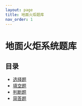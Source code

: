 ```yaml
---
layout: page
title: 地面火炬题库
nav_order: 1
---
```


# 地面火炬系统题库

## 目录
- [选择题](#multiple-choice)
- [填空题](#fill-in-blank)
- [判断题](#true-false)
- [简答题](#short-answer)